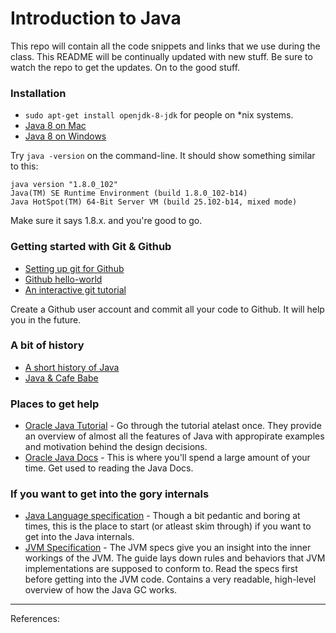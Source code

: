 # Introduction to Java


This repo will contain all the code snippets and links that we use during the class. This README will be continually updated with new stuff. Be sure to watch the repo to get the updates. On to the good stuff.

### Installation
* ```sudo apt-get install openjdk-8-jdk``` for people on \*nix systems.
* [Java 8 on Mac](https://gist.github.com/JeOam/a926dbb5145c4d0789c1)
* [Java 8 on Windows](https://www.tutorialspoint.com/java8/java8_environment.htm)

Try ```java -version```  on the command-line. It should show something similar to this:
```
java version "1.8.0_102"
Java(TM) SE Runtime Environment (build 1.8.0_102-b14)
Java HotSpot(TM) 64-Bit Server VM (build 25.102-b14, mixed mode)
```
Make sure it says 1.8.x. and you're good to go. 

### Getting started with Git & Github


* [Setting up git for Github](https://help.github.com/articles/set-up-git/)
* [Github hello-world](https://guides.github.com/activities/hello-world/)
* [An interactive git tutorial](https://github.com/jlord/git-it)

Create a Github user account and commit all your code to Github. It will help you in the future. 

### A bit of history

* [A short history of Java](https://dzone.com/articles/a-short-history-of-java)
* [Java & Cafe Babe](https://dzone.com/articles/the-magic-word-in-java-cafebabe)

### Places to get help

* [Oracle Java Tutorial](https://docs.oracle.com/javase/tutorial/) - Go through the tutorial atelast once. They provide an overview of almost all the features of Java with appropirate examples and motivation behind the design decisions. 
* [Oracle Java Docs](https://docs.oracle.com/javase/8/docs/api/) - This is where you'll spend a large amount of your time. Get used to reading the Java Docs. 

### If you want to get into the gory internals

* [Java Language specification](https://docs.oracle.com/javase/specs/jls/se8/html/index.html) - Though a bit pedantic and boring at times, this is the place to start (or atleast skim through) if you want to get into the Java internals.
* [JVM Specification](http://docs.oracle.com/javase/specs/jvms/se7/html/index.html) - The JVM specs give you an insight into the inner workings of the JVM. The guide lays down rules and behaviors that JVM implementations are supposed to conform to. Read the specs first before getting into the JVM code. Contains a very readable, high-level overview of how the Java GC works.
----
References:
 
